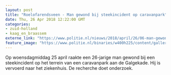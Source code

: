 ```yaml
---
layout: post
title: "Roelofarendsveen - Man gewond bij steekincident op caravanpark"
date: Thu, 26 Apr 2018 12:22:00 GMT
categories: 
- zuid-holland 
- kaag_en_braassem 
externe_link: "https://www.politie.nl/nieuws/2018/april/26/06-man-gewond-bij-steekincident-op-caravanpark.html"
feature_image: "https://www.politie.nl/binaries/w400h225/content/gallery/politie/stockfotos/algemeen/afzetlint-gebruikt-bij-een-afzetting-van-een-pd.jpg"
---
```


Op woensdagmiddag  25 april raakte een 26-jarige man gewond bij een steekincident op het terrein van een caravanpark aan de Galgekade. Hij is vervoerd naar het ziekenhuis. De recherche doet onderzoek.
